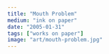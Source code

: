 ```yaml
---
title: "Mouth Problem"
medium: "ink on paper"
date: "2005-01-31"
tags: ["works on paper"]
image: "art/mouth-problem.jpg"
---
```

